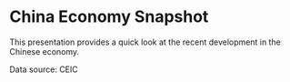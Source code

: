 # China Economy Snapshot

This presentation provides a quick look at the recent development in the Chinese economy. 

Data source: CEIC
